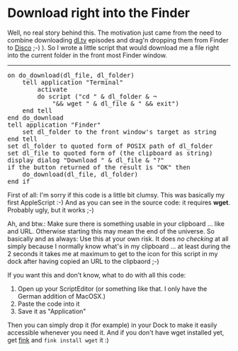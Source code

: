 # Download right into the Finder

Well, no real story behind this. The motivation just came from the need to combine downloading [dl.tv](http://dl.tv) episodes and drag'n dropping them from Finder to [Disco](http://www.discoapp.com) ;-) ). So I wrote a little script that would download me a file right into the current folder in the front most Finder window. 



-------------------------------



<pre class="code applescript">
on do_download(dl_file, dl_folder)
	tell application &quot;Terminal&quot;
		activate
		do script (&quot;cd &quot; &amp; dl_folder &amp; &not;
			&quot;&amp;&amp; wget &quot; &amp; dl_file &amp; &quot; &amp;&amp; exit&quot;)
	end tell
end do_download
tell application &quot;Finder&quot;
	set dl_folder to the front window&apos;s target as string
end tell
set dl_folder to quoted form of POSIX path of dl_folder
set dl_file to quoted form of (the clipboard as string)
display dialog &quot;Download &quot; &amp; dl_file &amp; &quot;?&quot;
if the button returned of the result is &quot;OK&quot; then
	do_download(dl_file, dl_folder)
end if
</pre>

First of all: I'm sorry if this code is a little bit clumsy. This was basically my first AppleScript :-) And as you can see in the source code: it requires __wget__. Probably ugly, but it works ;-)

Ah, and btw.: Make sure there is something usable in your clipboard ... like and URL. Otherwise starting this may mean the end of the universe. So basically and as always: Use this at your own risk. It does _no checking_ at all simply because I normally know what's in my clipboard ... at least during the 2 seconds it takes me at maximum to get to the icon for this script in my dock after having copied an URL to the clipbaord ;-)

If you want this and don't know, what to do with all this code:

1. Open up your ScriptEditor (or something like that. I only have the German addition of MacOSX.)
2. Paste the code into it
3. Save it as "Application"

Then you can simply drop it (for example) in your Dock to make it easily accessible whenever you need it. And if you don't have wget installed yet, get [fink](http://fink.sf.net) and `fink install wget` it :)